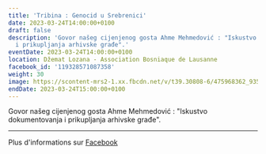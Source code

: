```yaml
---
title: 'Tribina : Genocid u Srebrenici'
date: 2023-03-24T14:00:00+0100
draft: false
description: 'Govor našeg cijenjenog gosta Ahme Mehmedović : "Iskustvo dokumentovanja
  i prikupljanja arhivske građe".'
eventDate: 2023-03-24T14:00:00+0100
location: Džemat Lozana - Association Bosniaque de Lausanne
facebook_id: '119328571087358'
weight: 30
image: https://scontent-mrs2-1.xx.fbcdn.net/v/t39.30808-6/475968362_935496025377664_1254503329331924344_n.jpg?_nc_cat=109&ccb=1-7&_nc_sid=9e60e4&_nc_ohc=o7zFBz3OLvgQ7kNvwEF0kOL&_nc_oc=AdkyCTL6CeQSU0aGobptH6vCLrsI4Fw4_XH3OV8q4xKnzuiYo8IjeCIt2fuTN4I7P4Q&_nc_zt=23&_nc_ht=scontent-mrs2-1.xx&edm=ABTKTjYEAAAA&_nc_gid=XtQOmqbmpnH7JP-v0_plMQ&oh=00_AfNg01L45CYdQg2GfzpKY_asOybu8N0KnPh4LNTiOlv7cg&oe=68515947
endDate: 2023-03-24T15:00:00+0100
---
```


Govor našeg cijenjenog gosta Ahme Mehmedović : "Iskustvo dokumentovanja i prikupljanja arhivske građe".

---

Plus d'informations sur [Facebook](https://facebook.com/events/119328571087358)